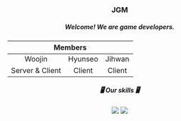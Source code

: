 <div align="center">
  <h3>JGM</h3>
  <h5>Welcome! We are game developers.</h5>
  <table>
    <thead>
        <tr>
            <th colspan="3"> Members </th>
        </tr>
    </thead>
    <tbody>
        <tr>
          <tr>
            <td align='center'>Woojin</td>
            <td align='center'>Hyunseo</td>
            <td align='center'>Jihwan</td>
          </tr>
          <tr>
            <td align='center'>Server & Client</td>
            <td align='center'>Client</td>
            <td align='center'>Client</td>
          </tr>
        </tr>
    </tbody>
  </table>
  <h5>🖥️ Our skills 🖥️</h5>
  <img src="https://img.shields.io/badge/Unity-FFFFFF?style=flat-square&logo=Unity&logoColor=Gray"/>
  <img src="https://img.shields.io/badge/Unreal Engine-FFFFFF?style=flat-square&logo=Unreal Engine&logoColor=Gray"/> 
</div>
